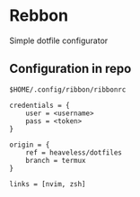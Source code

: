 # Rebbon

Simple dotfile configurator

## Configuration in repo

`$HOME/.config/ribbon/ribbonrc`
 
``` rn
credentials = {
    user = <username>
    pass = <token>
}

origin = {
    ref = heaveless/dotfiles
    branch = termux
}

links = [nvim, zsh]
```
